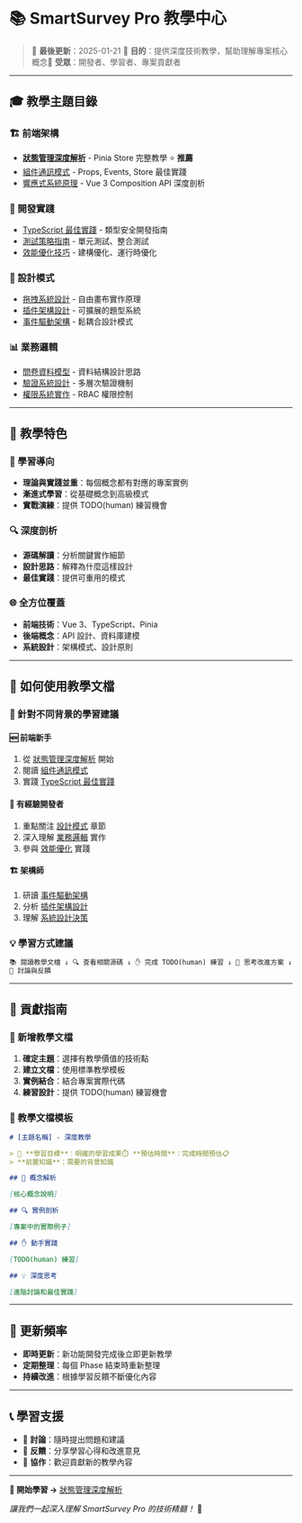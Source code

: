 # 📚 SmartSurvey Pro 教學中心

> 📅 **最後更新**：2025-01-21 🎯
> **目的**：提供深度技術教學，幫助理解專案核心概念👥
> **受眾**：開發者、學習者、專案貢獻者

---

## 🎓 教學主題目錄

### 🏗️ 前端架構

- [**狀態管理深度解析**](./state-management-guide.md) - Pinia Store 完整教學 ⭐
  **推薦**
- [組件通訊模式](./component-communication.md) - Props, Events, Store 最佳實踐
- [響應式系統原理](./reactivity-system.md) - Vue 3 Composition API 深度剖析

### 🔧 開發實踐

- [TypeScript 最佳實踐](./typescript-best-practices.md) - 類型安全開發指南
- [測試策略指南](./testing-strategies.md) - 單元測試、整合測試
- [效能優化技巧](./performance-optimization.md) - 建構優化、運行時優化

### 🎨 設計模式

- [拖拽系統設計](./drag-drop-system.md) - 自由畫布實作原理
- [插件架構設計](./plugin-architecture.md) - 可擴展的題型系統
- [事件驅動架構](./event-driven-architecture.md) - 鬆耦合設計模式

### 📊 業務邏輯

- [問卷資料模型](./survey-data-model.md) - 資料結構設計思路
- [驗證系統設計](./validation-system.md) - 多層次驗證機制
- [權限系統實作](./permission-system.md) - RBAC 權限控制

---

## 🎯 教學特色

### 📖 學習導向

- **理論與實踐並重**：每個概念都有對應的專案實例
- **漸進式學習**：從基礎概念到高級模式
- **實戰演練**：提供 TODO(human) 練習機會

### 🔍 深度剖析

- **源碼解讀**：分析關鍵實作細節
- **設計思路**：解釋為什麼這樣設計
- **最佳實踐**：提供可重用的模式

### 🌐 全方位覆蓋

- **前端技術**：Vue 3、TypeScript、Pinia
- **後端概念**：API 設計、資料庫建模
- **系統設計**：架構模式、設計原則

---

## 📝 如何使用教學文檔

### 🎯 針對不同背景的學習建議

#### 🆕 前端新手

1. 從 [狀態管理深度解析](./state-management-guide.md) 開始
2. 閱讀 [組件通訊模式](./component-communication.md)
3. 實踐 [TypeScript 最佳實踐](./typescript-best-practices.md)

#### 🚀 有經驗開發者

1. 重點關注 [設計模式](#🎨-設計模式) 章節
2. 深入理解 [業務邏輯](#📊-業務邏輯) 實作
3. 參與 [效能優化](./performance-optimization.md) 實踐

#### 🏗️ 架構師

1. 研讀 [事件驅動架構](./event-driven-architecture.md)
2. 分析 [插件架構設計](./plugin-architecture.md)
3. 理解 [系統設計決策](../design/)

### 💡 學習方式建議

```markdown
📚 閱讀教學文檔 ↓ 🔍 查看相關源碼 ↓ ✋ 完成 TODO(human) 練習 ↓ 🤔 思考改進方案 ↓
💬 討論與反饋
```

---

## 🤝 貢獻指南

### 📖 新增教學文檔

1. **確定主題**：選擇有教學價值的技術點
2. **建立文檔**：使用標準教學模板
3. **實例結合**：結合專案實際代碼
4. **練習設計**：提供 TODO(human) 練習機會

### 📝 教學文檔模板

```markdown
# [主題名稱] - 深度教學

> 🎯 **學習目標**：明確的學習成果⏱️ **預估時間**：完成時間預估📋
> **前置知識**：需要的背景知識

## 🧠 概念解析

[核心概念說明]

## 🔍 實例剖析

[專案中的實際例子]

## ✋ 動手實踐

[TODO(human) 練習]

## 💡 深度思考

[進階討論和最佳實踐]
```

---

## 🔄 更新頻率

- **即時更新**：新功能開發完成後立即更新教學
- **定期整理**：每個 Phase 結束時重新整理
- **持續改進**：根據學習反饋不斷優化內容

---

## 📞 學習支援

- 💬 **討論**：隨時提出問題和建議
- 🔄 **反饋**：分享學習心得和改進意見
- 🤝 **協作**：歡迎貢獻新的教學內容

---

**📖 開始學習 →** [狀態管理深度解析](./state-management-guide.md)

_讓我們一起深入理解 SmartSurvey Pro 的技術精髓！_ 🚀

